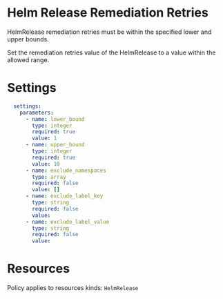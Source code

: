 # Helm Release Remediation Retries

HelmRelease remediation retries must be within the specified lower and upper bounds.

Set the remediation retries value of the HelmRelease to a value within the allowed range.

# Settings
```yaml
  settings:
    parameters:
      - name: lower_bound
        type: integer
        required: true
        value: 1
      - name: upper_bound
        type: integer
        required: true
        value: 10
      - name: exclude_namespaces
        type: array
        required: false
        value: []
      - name: exclude_label_key
        type: string
        required: false
        value:
      - name: exclude_label_value
        type: string
        required: false
        value:
```

# Resources
Policy applies to resources kinds:
`HelmRelease`
